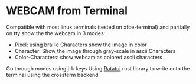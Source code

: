 # WEBCAM from Terminal

Compatible with most linux terminals (tested on xfce-terminal) and partially on
tty show the the webcam in 3 modes:

* Pixel: using braille Characters show the image in color
* Character: Show the image through gray-scale in ascii Characters
* Color-Characters: show webcam as colored ascii characters

Go through modes using j-k keys
Using [Ratatui](https://github.com/ratatui-org/ratatui) rust library to write onto
the terminal using the crossterm backend
